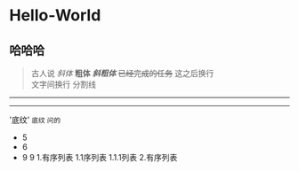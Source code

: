 # Hello-World
## 哈哈哈
>古人说
*斜体*
**粗体**
***斜粗体***
~~已经完成的任务~~
这之后换行  
文字间换行
分割线 
--- 

--- 
'底纹'
` 底纹 `
`问的`
* 5
* 6
* 9 9
1.有序列表
1.1序列表
1.1.1列表
2.有序列表
